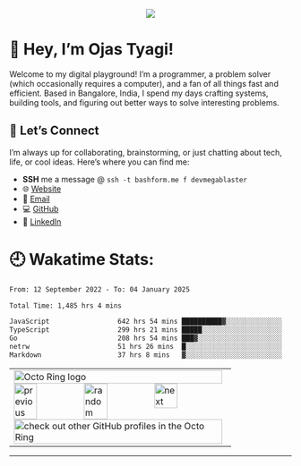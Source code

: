 <p align="center">
    <img src="https://visitcount.itsvg.in/api?id=MEGA-BLASTER2004&icon=5&color=0" />
</p>

# 🚀 Hey, I’m Ojas Tyagi!

Welcome to my digital playground! I’m a programmer, a problem solver (which occasionally requires a computer), and a fan of all things fast and efficient. Based in Bangalore, India, I spend my days crafting systems, building tools, and figuring out better ways to solve interesting problems.

## 🌌 Let’s Connect  

I’m always up for collaborating, brainstorming, or just chatting about tech, life, or cool ideas. Here’s where you can find me:  

- **SSH** me a message @ `ssh -t bashform.me f devmegablaster`
- 🌐 [Website](https://megablaster.dev)  
- 📧 [Email](mailto:ojas@megablaster.dev)  
- 💻 [GitHub](https://github.com/devmegablaster)  
- 🔗 [LinkedIn](https://www.linkedin.com/in/ojastyagi)  

# 🕘 Wakatime Stats:

<!--START_SECTION:waka-->

```txt
From: 12 September 2022 - To: 04 January 2025

Total Time: 1,485 hrs 4 mins

JavaScript                 642 hrs 54 mins ██████████▓░░░░░░░░░░░░░░   43.29 %
TypeScript                 299 hrs 21 mins █████░░░░░░░░░░░░░░░░░░░░   20.16 %
Go                         208 hrs 54 mins ███▓░░░░░░░░░░░░░░░░░░░░░   14.07 %
netrw                      51 hrs 26 mins  █░░░░░░░░░░░░░░░░░░░░░░░░   03.46 %
Markdown                   37 hrs 8 mins   ▓░░░░░░░░░░░░░░░░░░░░░░░░   02.50 %
```

<!--END_SECTION:waka-->

<table align="center"><tbody><tr><td><a href="https://octo-ring.com/"><img src="https://octo-ring.com/static/img/widget/top.png" width="99%" alt="Octo Ring logo" align="top"></a><br><a href="https://octo-ring.com/p/devmegablaster/prev"><img src="https://octo-ring.com/static/img/widget/prev.png" width="33%" alt="previous" align="top" title="previous profile"></a><a href="https://octo-ring.com/p/devmegablaster/random"><img src="https://octo-ring.com/static/img/widget/random.png" width="33%" alt="random" align="top" title="random profile"></a><a href="https://octo-ring.com/p/devmegablaster/next"><img src="https://octo-ring.com/static/img/widget/next.png" width="33%" alt="next" align="top" title="next profile"></a><br><a href="https://octo-ring.com/"><img src="https://octo-ring.com/static/img/widget/bottom.png" width="99%" alt="check out other GitHub profiles in the Octo Ring" align="top"></a></td></tr></tbody></table>

---
